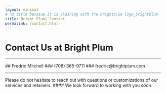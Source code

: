 ```yaml
---
layout: minimal
# no title becasue it is clashing with the brightplum logo_brightplum
title: Bright Plum| Contact
permalink: /contact.html
---
```

<!--
# header1
## header 2
###, ####, #####, ######

* bullet point
- bullet point
1. numbered list

-->
# Contact Us at Bright Plum
<hr>
## Fredric Mitchell
### (708) 365-9711
### fredric@brightplum.com
<hr>
Please do not hesitate to reach out with questions or customizations of our services and retainers.
#### We look forward to working with you soon.
